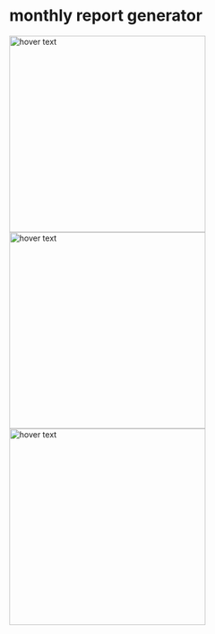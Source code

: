 # monthly report generator

<p aligh="center">
  <img src="https://github.com/TheTesla98/monthly-payslip-generator/master/capture.jpg" width="350" title="hover text">
  
  <img src="https://github.com/TheTesla98/monthly-payslip-generator/master/capture2.jpg" width="350" title="hover text">
  
  <img src="https://github.com/TheTesla98/monthly-payslip-generator/master/capture3.jpg" width="350" title="hover text">
  </p>

